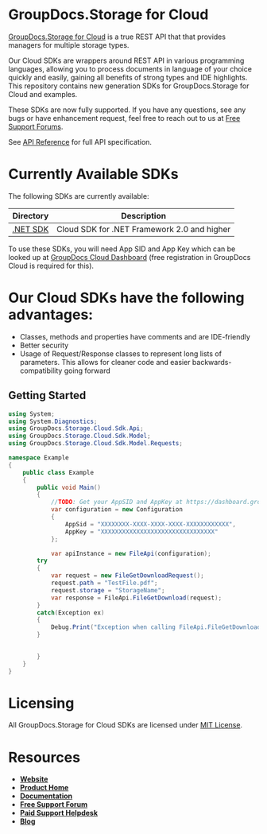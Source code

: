 # GroupDocs.Storage for Cloud
[GroupDocs.Storage for Cloud](https://apireference.groupdocs.cloud/storage/) is a true REST API that that provides managers for multiple storage types.

Our Cloud SDKs are wrappers around REST API in various programming languages, allowing you to process documents in language of your choice quickly and easily, gaining all benefits of strong types and IDE highlights. This repository contains new generation SDKs for GroupDocs.Storage for Cloud and examples.

These SDKs are now fully supported. If you have any questions, see any bugs or have enhancement request, feel free to reach out to us at [Free Support Forums](https://forum.groupdocs.cloud/). 

See [API Reference](https://apireference.groupdocs.cloud/storage/) for full API specification.

# Currently Available SDKs

The following SDKs are currently available:

Directory | Description
--------- | -----------
[.NET SDK](https://github.com/groupdocs-storage-cloud/groupdocs-storage-cloud-dotnet) | Cloud SDK for .NET Framework 2.0 and higher

To use these SDKs, you will need App SID and App Key which can be looked up at [GroupDocs Cloud Dashboard](https://dashboard.groupdocs.cloud/#/apps) (free registration in GroupDocs Cloud is required for this).

# Our Cloud SDKs have the following advantages:
+ Classes, methods and properties have comments and are IDE-friendly
+ Better security
+ Usage of Request/Response classes to represent long lists of parameters. This allows for cleaner code and easier backwards-compatibility going forward


## Getting Started

```csharp
using System;
using System.Diagnostics;
using GroupDocs.Storage.Cloud.Sdk.Api;
using GroupDocs.Storage.Cloud.Sdk.Model;
using GroupDocs.Storage.Cloud.Sdk.Model.Requests;

namespace Example
{
    public class Example
    {
        public void Main()
        {
            //TODO: Get your AppSID and AppKey at https://dashboard.groupdocs.cloud (free registration is required).
            var configuration = new Configuration
            {
                AppSid = "XXXXXXXX-XXXX-XXXX-XXXX-XXXXXXXXXXXX",
                AppKey = "XXXXXXXXXXXXXXXXXXXXXXXXXXXXXXXX"
            };

            var apiInstance = new FileApi(configuration);
	    try
	    {		
		    var request = new FileGetDownloadRequest();
		    request.path = "TestFile.pdf";
		    request.storage = "StorageName";
		    var response = FileApi.FileGetDownload(request);
	    }
	    catch(Exception ex)
	    {
	    	Debug.Print("Exception when calling FileApi.FileGetDownload: " + ex.Message);
	    }
            

        }
    }
}
```

# Licensing
All GroupDocs.Storage for Cloud SDKs are licensed under [MIT License](LICENSE).

# Resources
+ [**Website**](https://www.groupdocs.cloud/)
+ [**Product Home**](https://apireference.groupdocs.cloud/storage/)
+ [**Documentation**](https://docs.groupdocs.cloud/display/storagecloud/Home)
+ [**Free Support Forum**](https://forum.groupdocs.cloud/storage)
+ [**Paid Support Helpdesk**](https://helpdesk.aspose.cloud/)
+ [**Blog**](https://blog.groupdocs.cloud/)
